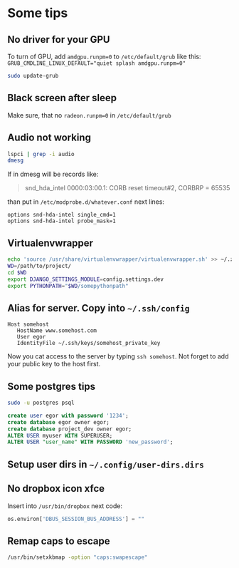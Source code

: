 # Some tips


## No driver for your GPU
To turn of GPU, add `amdgpu.runpm=0` to `/etc/default/grub` like this:
`GRUB_CMDLINE_LINUX_DEFAULT="quiet splash amdgpu.runpm=0"`
```bash
sudo update-grub
```


## Black screen after sleep
Make sure, that no `radeon.runpm=0` in  `/etc/default/grub`


## Audio not working
```bash
lspci | grep -i audio
dmesg
```
If in dmesg will be records like:
>snd_hda_intel 0000:03:00.1: CORB reset timeout#2, CORBRP = 65535

than put in `/etc/modprobe.d/whatever.conf` next lines:
```
options snd-hda-intel single_cmd=1
options snd-hda-intel probe_mask=1
```

## Virtualenvwrapper
```bash
echo 'source /usr/share/virtualenvwrapper/virtualenvwrapper.sh' >> ~/.zshrc
WD=/path/to/project/
cd $WD
export DJANGO_SETTINGS_MODULE=config.settings.dev
export PYTHONPATH="$WD/somepythonpath"
```

## Alias for server. Copy into `~/.ssh/config`
```
Host somehost
   HostName www.somehost.com
   User egor
   IdentityFile ~/.ssh/keys/somehost_private_key
```
Now you cat access to the server by typing `ssh somehost`.
Not forget to add your public key to the host first.


## Some postgres tips
```bash
sudo -u postgres psql
```
```sql
create user egor with password '1234';
create database egor owner egor;
create database project_dev owner egor;
ALTER USER myuser WITH SUPERUSER;
ALTER USER "user_name" WITH PASSWORD 'new_password';
```

## Setup user dirs in `~/.config/user-dirs.dirs`

## No dropbox icon xfce
Insert into `/usr/bin/dropbox` next code:
```python
os.environ['DBUS_SESSION_BUS_ADDRESS'] = ""
```

## Remap caps to escape
```bash
/usr/bin/setxkbmap -option "caps:swapescape"
```
